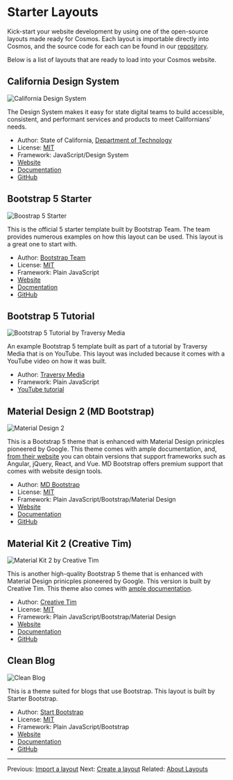 # Starter Layouts
Kick-start your website development by using one of the open-source layouts made ready for Cosmos. Each layout is importable directly into Cosmos, and the source code for each can be found in our [repository](https://github.com/CosmosSoftware/Cosmos.Starter.Layouts).

Below is a list of layouts that are ready to load into your Cosmos website.

## California Design System

![California Design System](https://cosmos-layouts.moonrise.net/Layouts/ca-ds/preview.jpg)

The Design System makes it easy for state digital teams to build accessible, consistent, and performant services and products to meet Californians’ needs.

* Author: State of California, [Department of Technology](https://github.com/twbs/bootstrap/blob/main/LICENSE)
* License: [MIT](https://github.com/twbs/bootstrap/blob/main/LICENSE)
* Framework: JavaScript/Design System
* [Website](https://designsystem.webstandards.ca.gov/)
* [Documentation](https://designsystem.webstandards.ca.gov/get-started/)
* [GitHub](https://github.com/cagov/design-system)

## Bootstrap 5 Starter

![Boostrap 5 Starter](https://cosmos-layouts.moonrise.net/Layouts/bs5-strt/preview.jpg)

This is the official 5 starter template built by Bootstrap Team. The team provides numerous examples on how this layout can be used. This layout is a great one to start with.

* Author: [Bootstrap Team](https://getbootstrap.com/)
* License: [MIT](https://github.com/twbs/bootstrap/blob/main/LICENSE)
* Framework: Plain JavaScript
* [Website](https://getbootstrap.com/)
* [Docmentation](https://getbootstrap.com/docs/5.1/getting-started/introduction/)
* [GitHub](https://github.com/twbs/bootstrap)

## Bootstrap 5 Tutorial

![Bootstrap 5 Tutorial by Traversy Media](https://cosmos-layouts.moonrise.net/Layouts/tm-dev/preview.jpg)
 
An example Bootstrap 5 template built as part of a tutorial by Traversy Media that is on YouTube. This layout was included because it comes with a YouTube video on how it was built.

* Author: [Traversy Media](https://traversymedia.com/)
* Framework: Plain JavaScript
* [YouTube tutorial](https://www.youtube.com/watch?v=4sosXZsdy-s)

## Material Design 2 (MD Bootstrap)

![Material Design 2](https://cosmos-layouts.moonrise.net/Layouts/mdb-cfc/preview.jpg)

This is a Bootstrap 5 theme that is enhanced with Material Design prinicples pioneered by Google. This theme comes with ample documentation, and, [from their website](https://mdbootstrap.com/) you can obtain versions that support frameworks such as Angular, jQuery, React, and Vue.  MD Bootstrap offers premium support that comes with website design tools.

* Author: [MD Bootstrap](https://mdbootstrap.com/)
* License: [MIT](https://github.com/mdbootstrap/mdb-ui-kit/blob/master/LICENSE)
* Framework: Plain JavaScript/Bootstrap/Material Design
* [Website](https://mdbootstrap.com/)
* [Documentation](https://mdbootstrap.com/docs/standard/)
* [GitHub](https://github.com/twbs/bootstrap)

## Material Kit 2 (Creative Tim)

![Material Kit 2 by Creative Tim](https://cosmos.moonrise.net/pub/images/layouts/material-kit.jpg)

This is another high-quality Bootstrap 5 theme that is enhanced with Material Design prinicples pioneered by Google. This version is built by Creative Tim.  This theme also comes with [ample documentation](https://www.creative-tim.com/product/material-kit).

* Author: [Creative Tim](https://www.creative-tim.com/)
* License: [MIT](https://github.com/creativetimofficial/material-kit/blob/master/LICENSE.md)
* Framework: Plain JavaScript/Bootstrap/Material Design
* [Website](https://www.creative-tim.com/)
* [Documentation](https://www.creative-tim.com/learning-lab/bootstrap/overview/material-kit)
* [GitHub](https://github.com/creativetimofficial/material-kit)

## Clean Blog

![Clean Blog](https://cosmos-layouts.moonrise.net/Layouts/sb-cb/preview.jpg)

This is a theme suited for blogs that use Bootstrap. This layout is built by Starter Bootstrap.

* Author: [Start Bootstrap](https://startbootstrap.com/)
* License: [MIT](https://github.com/StartBootstrap/startbootstrap-clean-blog/blob/master/LICENSE)
* Framework: Plain JavaScript/Bootstrap
* [Website](https://startbootstrap.com/)
* [Documentation](https://startbootstrap.com/theme/clean-blog)
* [GitHub](https://github.com/StartBootstrap/startbootstrap-clean-blog)

___
Previous: [Import a layout](https://github.com/CosmosSoftware/Cosmos.Cms/blob/main/Documentation/Layouts/Import.md) Next: [Create a layout](https://github.com/CosmosSoftware/Cosmos.Cms/blob/main/Documentation/Layouts/Create.md) Related: [About Layouts](https://github.com/CosmosSoftware/Cosmos.Cms/blob/main/Documentation/Layouts/About.md)

